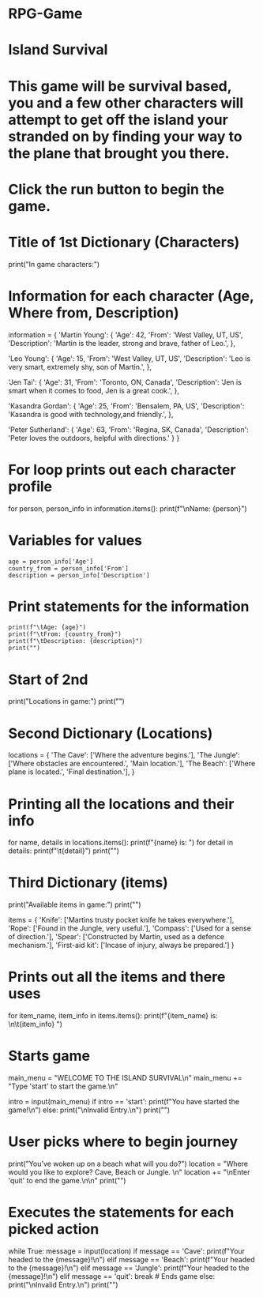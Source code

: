 # RPG-Game
# Island Survival
# This game will be survival based, you and a few other characters will attempt to get off the island your stranded on by finding your way to the plane that brought you there.
# Click the run button to begin the game.

# Title of 1st Dictionary (Characters)
print("In game characters:")

# Information for each character (Age, Where from, Description)
information = {
  'Martin Young': {
    'Age': 42,
    'From': 'West Valley, UT, US',
    'Description': 'Martin is the leader, strong and brave, father of Leo.',
  },

  'Leo Young': {
    'Age': 15,
    'From': 'West Valley, UT, US',
    'Description': 'Leo is very smart, extremely shy, son of Martin.',
  },

  'Jen Tai': {
    'Age': 31,
    'From': 'Toronto, ON, Canada',
    'Description': 'Jen is smart when it comes to food, Jen is a great cook.',
  },

  'Kasandra Gordan': {
    'Age': 25,
    'From': 'Bensalem, PA, US',
    'Description': 'Kasandra is good with technology,and friendly.',
  },

  'Peter Sutherland': {
    'Age': 63,
    'From': 'Regina, SK, Canada',
    'Description': 'Peter loves the outdoors, helpful with directions.'
  }
}

# For loop prints out each character profile
for person, person_info in information.items():
    print(f"\nName: {person}")
# Variables for values
    age = person_info['Age']
    country_from = person_info['From']
    description = person_info['Description']

# Print statements for the information
    print(f"\tAge: {age}")
    print(f"\tFrom: {country_from}")
    print(f"\tDescription: {description}")
    print("")


# Start of 2nd
print("Locations in game:")
print("")

# Second Dictionary (Locations)
locations = {
    'The Cave': ['Where the adventure begins.'],
    'The Jungle': ['Where obstacles are encountered.', 'Main location.'],
    'The Beach': ['Where plane is located.', 'Final destination.'],
}

# Printing all the locations and their info
for name, details in locations.items():
    print(f"{name} is: ")
    for detail in details:
        print(f"\t{detail}")
print("")


# Third Dictionary (items)
print("Available items in game:")
print("")

items = {
  'Knife': ['Martins trusty pocket knife he takes everywhere.'],
  'Rope': ['Found in the Jungle, very useful.'],
  'Compass': ['Used for a sense of direction.'],
  'Spear': ['Constructed by Martin, used as a defence mechanism.'],
  'First-aid kit': ['Incase of injury, always be prepared.']
}

# Prints out all the items and there uses
for item_name, item_info in items.items():
    print(f"{item_name} is: \n\t{item_info} ")

# Starts game
main_menu = "WELCOME TO THE ISLAND SURVIVAL\n"
main_menu += "Type 'start' to start the game.\n"

intro = input(main_menu)
if intro == 'start':
    print(f"You have started the game!\n")
else:
    print("\nInvalid Entry.\n")
print("")

# User picks where to begin journey
print("You've woken up on a beach what will you do?")
location = "Where would you like to explore? Cave, Beach or Jungle. \n"
location += "\nEnter 'quit' to end the game.\n\n"
print("")

# Executes the statements for each picked action
while True:
    message = input(location)
    if message == 'Cave':
        print(f"Your headed to the {message}!\n")
    elif message == 'Beach':
        print(f"Your headed to the {message}!\n")
    elif message == 'Jungle':
        print(f"Your headed to the {message}!\n")
    elif message == 'quit':
        break  # Ends game
    else:
        print("\nInvalid Entry.\n")
print("")
